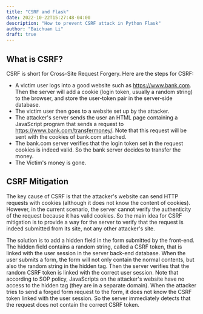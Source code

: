 ```yaml
---
title: "CSRF and Flask"
date: 2022-10-22T15:27:48-04:00
description: "How to prevent CSRF attack in Python Flask"
author: "Baichuan Li"
draft: true
---
```


## What is CSRF?

CSRF is short for Cross-Site Request Forgery. Here are the steps for CSRF:
- A victim user logs into a good website such as https://www.bank.com. Then the server will add a cookie (login token, usually a random string) to the browser, and store the user-token pair in the server-side database.
- The victim user then goes to a website set up by the attacker.
- The attacker's server sends the user an HTML page containing a JavaScript program that sends a request to https://www.bank.com/transfermoney/. Note that this request will be sent with the cookies of bank.com attached.
- The bank.com server verifies that the login token set in the request cookies is indeed valid. So the bank server decides to transfer the money.
- The Victim's money is gone.

## CSRF Mitigation

The key cause of CSRF is that the attacker's website can send HTTP requests with cookies (although it does not know the content of cookies). However, in the current scenario, the server cannot verify the authenticity of the request because it has valid cookies. So the main idea for CSRF mitigation is to provide a way for the server to verify that the request is indeed submitted from its site, not any other attacker's site.

The solution is to add a hidden field in the form submitted by the front-end. The hidden field contains a random string, called a CSRF token, that is linked with the user session in the server back-end database. When the user submits a form, the form will not only contain the normal contents, but also the random string in the hidden tag. Then the server verifies that the random CSRF token is linked with the correct user session. Note that according to SOP policy, JavaScripts on the attacker's website have no access to the hidden tag (they are in a separate domain). When the attacker tries to send a forged form request to the form, it does not know the CSRF token linked with the user session. So the server immediately detects that the request does not contain the correct CSRF token.


